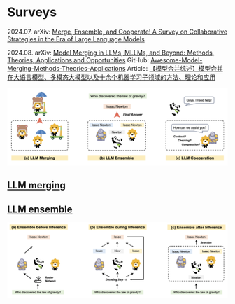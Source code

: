 # Surveys


2024.07. arXiv: [Merge, Ensemble, and Cooperate! A Survey on Collaborative Strategies in the Era of Large Language Models](https://arxiv.org/abs/2407.06089v1)


2024.08. arXiv: [Model Merging in LLMs, MLLMs, and Beyond: Methods, Theories, Applications and Opportunities](https://arxiv.org/abs/2408.07666) GitHub: [Awesome-Model-Merging-Methods-Theories-Applications](https://github.com/EnnengYang/Awesome-Model-Merging-Methods-Theories-Applications) Article: [【模型合并综述】模型合并在大语言模型、多模态大模型以及十余个机器学习子领域的方法、理论和应用](https://mp.weixin.qq.com/s/kngE5ACakzUAl73P48kkjg)

![](../../../../Attachments/4.%20Artificial%20intelligence/2.%20Approaches/Artificial%20neural%20network/Transformer/LLM%20fusion/IMG-20241217142842022.png)

## [LLM merging](LLM%20merging.md)






## [LLM ensemble](LLM%20ensemble.md)

![](../../../../Attachments/4.%20Artificial%20intelligence/2.%20Approaches/Artificial%20neural%20network/Transformer/LLM%20fusion/IMG-20241217142842043.png)




